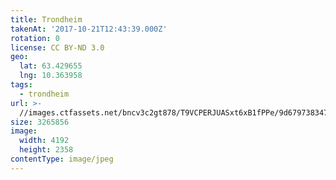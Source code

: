 ```yaml
---
title: Trondheim
takenAt: '2017-10-21T12:43:39.000Z'
rotation: 0
license: CC BY-ND 3.0
geo:
  lat: 63.429655
  lng: 10.363958
tags:
  - trondheim
url: >-
  //images.ctfassets.net/bncv3c2gt878/T9VCPERJUASxt6xB1fPPe/9d679738347a9ae0fdb826f3c88473fa/trondheim_37601879170_o
size: 3265856
image:
  width: 4192
  height: 2358
contentType: image/jpeg
---
```


